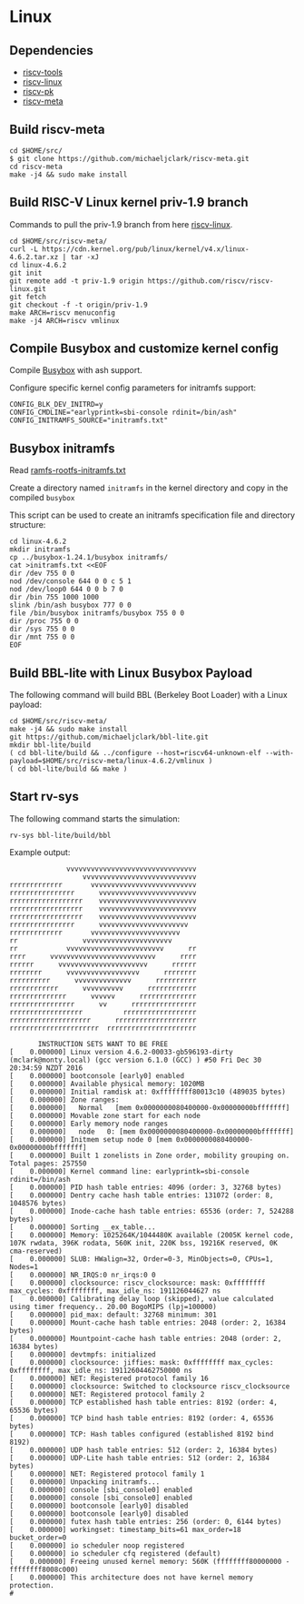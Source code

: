 Linux
==========

## Dependencies

- [riscv-tools](https://github.com/riscv/riscv-tools/)
- [riscv-linux](https://github.com/riscv/riscv-linux/)
- [riscv-pk](https://github.com/riscv/riscv-pk/)
- [riscv-meta](https://github.com/michaeljclark/riscv-meta/)


## Build riscv-meta

```
cd $HOME/src/
$ git clone https://github.com/michaeljclark/riscv-meta.git
cd riscv-meta
make -j4 && sudo make install
```


## Build RISC-V Linux kernel priv-1.9 branch

Commands to pull the priv-1.9 branch from here [riscv-linux](https://github.com/riscv/riscv-linux/).

```
cd $HOME/src/riscv-meta/
curl -L https://cdn.kernel.org/pub/linux/kernel/v4.x/linux-4.6.2.tar.xz | tar -xJ
cd linux-4.6.2
git init
git remote add -t priv-1.9 origin https://github.com/riscv/riscv-linux.git
git fetch
git checkout -f -t origin/priv-1.9
make ARCH=riscv menuconfig
make -j4 ARCH=riscv vmlinux
```


## Compile Busybox and customize kernel config

Compile [Busybox](https://www.busybox.net/) with ash support.

Configure specific kernel config parameters for initramfs support:

```
CONFIG_BLK_DEV_INITRD=y
CONFIG_CMDLINE="earlyprintk=sbi-console rdinit=/bin/ash"
CONFIG_INITRAMFS_SOURCE="initramfs.txt"
```


## Busybox initramfs

Read [ramfs-rootfs-initramfs.txt](https://www.kernel.org/doc/Documentation/filesystems/ramfs-rootfs-initramfs.txt)

Create a directory named `initramfs` in the kernel directory and copy in the compiled `busybox`

This script can be used to create an initramfs specification file and directory structure:

```
cd linux-4.6.2
mkdir initramfs
cp ../busybox-1.24.1/busybox initramfs/
cat >initramfs.txt <<EOF
dir /dev 755 0 0
nod /dev/console 644 0 0 c 5 1
nod /dev/loop0 644 0 0 b 7 0
dir /bin 755 1000 1000
slink /bin/ash busybox 777 0 0
file /bin/busybox initramfs/busybox 755 0 0
dir /proc 755 0 0
dir /sys 755 0 0
dir /mnt 755 0 0
EOF
```


## Build BBL-lite with Linux Busybox Payload

The following command will build BBL (Berkeley Boot Loader) with a Linux payload:

```
cd $HOME/src/riscv-meta/
make -j4 && sudo make install
git https://github.com/michaeljclark/bbl-lite.git
mkdir bbl-lite/build
( cd bbl-lite/build && ../configure --host=riscv64-unknown-elf --with-payload=$HOME/src/riscv-meta/linux-4.6.2/vmlinux )
( cd bbl-lite/build && make )
```


## Start rv-sys

The following command starts the simulation:

```
rv-sys bbl-lite/build/bbl
```

Example output:

```
              vvvvvvvvvvvvvvvvvvvvvvvvvvvvvvvv
                  vvvvvvvvvvvvvvvvvvvvvvvvvvvv
rrrrrrrrrrrrr       vvvvvvvvvvvvvvvvvvvvvvvvvv
rrrrrrrrrrrrrrrr      vvvvvvvvvvvvvvvvvvvvvvvv
rrrrrrrrrrrrrrrrrr    vvvvvvvvvvvvvvvvvvvvvvvv
rrrrrrrrrrrrrrrrrr    vvvvvvvvvvvvvvvvvvvvvvvv
rrrrrrrrrrrrrrrrrr    vvvvvvvvvvvvvvvvvvvvvvvv
rrrrrrrrrrrrrrrr      vvvvvvvvvvvvvvvvvvvvvv  
rrrrrrrrrrrrr       vvvvvvvvvvvvvvvvvvvvvv    
rr                vvvvvvvvvvvvvvvvvvvvvv      
rr            vvvvvvvvvvvvvvvvvvvvvvvv      rr
rrrr      vvvvvvvvvvvvvvvvvvvvvvvvvv      rrrr
rrrrrr      vvvvvvvvvvvvvvvvvvvvvv      rrrrrr
rrrrrrrr      vvvvvvvvvvvvvvvvvv      rrrrrrrr
rrrrrrrrrr      vvvvvvvvvvvvvv      rrrrrrrrrr
rrrrrrrrrrrr      vvvvvvvvvv      rrrrrrrrrrrr
rrrrrrrrrrrrrr      vvvvvv      rrrrrrrrrrrrrr
rrrrrrrrrrrrrrrr      vv      rrrrrrrrrrrrrrrr
rrrrrrrrrrrrrrrrrr          rrrrrrrrrrrrrrrrrr
rrrrrrrrrrrrrrrrrrrr      rrrrrrrrrrrrrrrrrrrr
rrrrrrrrrrrrrrrrrrrrrr  rrrrrrrrrrrrrrrrrrrrrr

       INSTRUCTION SETS WANT TO BE FREE
[    0.000000] Linux version 4.6.2-00033-gb596193-dirty (mclark@monty.local) (gcc version 6.1.0 (GCC) ) #50 Fri Dec 30 20:34:59 NZDT 2016
[    0.000000] bootconsole [early0] enabled
[    0.000000] Available physical memory: 1020MB
[    0.000000] Initial ramdisk at: 0xffffffff80013c10 (489035 bytes)
[    0.000000] Zone ranges:
[    0.000000]   Normal   [mem 0x0000000080400000-0x00000000bfffffff]
[    0.000000] Movable zone start for each node
[    0.000000] Early memory node ranges
[    0.000000]   node   0: [mem 0x0000000080400000-0x00000000bfffffff]
[    0.000000] Initmem setup node 0 [mem 0x0000000080400000-0x00000000bfffffff]
[    0.000000] Built 1 zonelists in Zone order, mobility grouping on.  Total pages: 257550
[    0.000000] Kernel command line: earlyprintk=sbi-console rdinit=/bin/ash 
[    0.000000] PID hash table entries: 4096 (order: 3, 32768 bytes)
[    0.000000] Dentry cache hash table entries: 131072 (order: 8, 1048576 bytes)
[    0.000000] Inode-cache hash table entries: 65536 (order: 7, 524288 bytes)
[    0.000000] Sorting __ex_table...
[    0.000000] Memory: 1025264K/1044480K available (2005K kernel code, 107K rwdata, 396K rodata, 560K init, 220K bss, 19216K reserved, 0K cma-reserved)
[    0.000000] SLUB: HWalign=32, Order=0-3, MinObjects=0, CPUs=1, Nodes=1
[    0.000000] NR_IRQS:0 nr_irqs:0 0
[    0.000000] clocksource: riscv_clocksource: mask: 0xffffffff max_cycles: 0xffffffff, max_idle_ns: 191126044627 ns
[    0.000000] Calibrating delay loop (skipped), value calculated using timer frequency.. 20.00 BogoMIPS (lpj=100000)
[    0.000000] pid_max: default: 32768 minimum: 301
[    0.000000] Mount-cache hash table entries: 2048 (order: 2, 16384 bytes)
[    0.000000] Mountpoint-cache hash table entries: 2048 (order: 2, 16384 bytes)
[    0.000000] devtmpfs: initialized
[    0.000000] clocksource: jiffies: mask: 0xffffffff max_cycles: 0xffffffff, max_idle_ns: 19112604462750000 ns
[    0.000000] NET: Registered protocol family 16
[    0.000000] clocksource: Switched to clocksource riscv_clocksource
[    0.000000] NET: Registered protocol family 2
[    0.000000] TCP established hash table entries: 8192 (order: 4, 65536 bytes)
[    0.000000] TCP bind hash table entries: 8192 (order: 4, 65536 bytes)
[    0.000000] TCP: Hash tables configured (established 8192 bind 8192)
[    0.000000] UDP hash table entries: 512 (order: 2, 16384 bytes)
[    0.000000] UDP-Lite hash table entries: 512 (order: 2, 16384 bytes)
[    0.000000] NET: Registered protocol family 1
[    0.000000] Unpacking initramfs...
[    0.000000] console [sbi_console0] enabled
[    0.000000] console [sbi_console0] enabled
[    0.000000] bootconsole [early0] disabled
[    0.000000] bootconsole [early0] disabled
[    0.000000] futex hash table entries: 256 (order: 0, 6144 bytes)
[    0.000000] workingset: timestamp_bits=61 max_order=18 bucket_order=0
[    0.000000] io scheduler noop registered
[    0.000000] io scheduler cfq registered (default)
[    0.000000] Freeing unused kernel memory: 560K (ffffffff80000000 - ffffffff8008c000)
[    0.000000] This architecture does not have kernel memory protection.
#
```